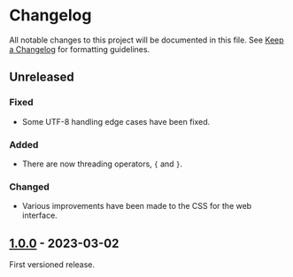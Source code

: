 # Changelog

All notable changes to this project will be documented in this file. See [Keep a Changelog] for formatting guidelines.

## Unreleased

### Fixed

- Some UTF-8 handling edge cases have been fixed.

### Added

- There are now threading operators, `{` and `}`.

### Changed

- Various improvements have been made to the CSS for the web interface.

## [1.0.0] - 2023-03-02

First versioned release.

[Keep a Changelog]: https://keepachangelog.com/en/
[1.0.0]: https://github.com/bbrk24/Trilangle/tree/1.0.0

